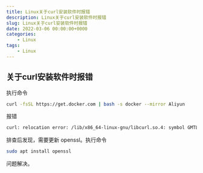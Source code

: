 ```yaml
---
title: Linux关于curl安装软件时报错
description: Linux关于curl安装软件时报错
slug: Linux关于curl安装软件时报错
date: 2022-03-06 00:00:00+0000
categories:
    - Linux
tags:
    - Linux
---
```


## 关于curl安装软件时报错

执行命令

```bash
curl -fsSL https://get.docker.com | bash -s docker --mirror Aliyun
```

报错

```bash
curl: relocation error: /lib/x86_64-linux-gnu/libcurl.so.4: symbol GMTLSv1_1_client_method version OPENSSL_1_1_0 not defined in file libssl.so.1.1 with link time reference
```

排查后发现，需要更新 openssl。执行命令

```bash
sudo apt install openssl
```

问题解决。